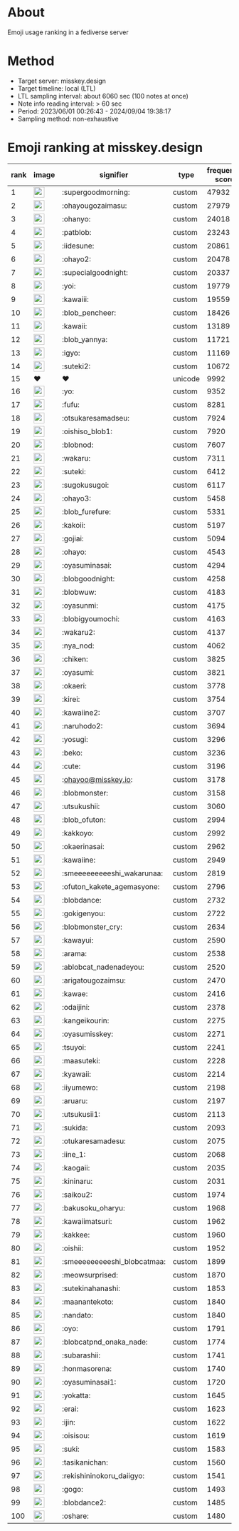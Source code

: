 # About
Emoji usage ranking in a fediverse server

# Method
- Target server: misskey.design
- Target timeline: local (LTL)
- LTL sampling interval: about 6060 sec (100 notes at once)
- Note info reading interval: > 60 sec
- Period: 2023/06/01 00:26:43 - 2024/09/04 19:38:17 
- Sampling method: non-exhaustive

# Emoji ranking at misskey.design

|rank|image|signifier|type|frequency score|
|----|----|----|----|----|
|1|<img height="24" src="https://misskey.design/emoji/supergoodmorning.webp">|:supergoodmorning:|custom|47932|
|2|<img height="24" src="https://misskey.design/emoji/ohayougozaimasu.webp">|:ohayougozaimasu:|custom|27979|
|3|<img height="24" src="https://misskey.design/emoji/ohanyo.webp">|:ohanyo:|custom|24018|
|4|<img height="24" src="https://misskey.design/emoji/patblob.webp">|:patblob:|custom|23243|
|5|<img height="24" src="https://misskey.design/emoji/iidesune.webp">|:iidesune:|custom|20861|
|6|<img height="24" src="https://misskey.design/emoji/ohayo2.webp">|:ohayo2:|custom|20478|
|7|<img height="24" src="https://misskey.design/emoji/supecialgoodnight.webp">|:supecialgoodnight:|custom|20337|
|8|<img height="24" src="https://misskey.design/emoji/yoi.webp">|:yoi:|custom|19779|
|9|<img height="24" src="https://misskey.design/emoji/kawaiii.webp">|:kawaiii:|custom|19559|
|10|<img height="24" src="https://misskey.design/emoji/blob_pencheer.webp">|:blob_pencheer:|custom|18426|
|11|<img height="24" src="https://misskey.design/emoji/kawaii.webp">|:kawaii:|custom|13189|
|12|<img height="24" src="https://misskey.design/emoji/blob_yannya.webp">|:blob_yannya:|custom|11721|
|13|<img height="24" src="https://misskey.design/emoji/igyo.webp">|:igyo:|custom|11169|
|14|<img height="24" src="https://misskey.design/emoji/suteki2.webp">|:suteki2:|custom|10672|
|15|❤|❤|unicode|9992|
|16|<img height="24" src="https://misskey.design/emoji/yo.webp">|:yo:|custom|9352|
|17|<img height="24" src="https://misskey.design/emoji/fufu.webp">|:fufu:|custom|8281|
|18|<img height="24" src="https://misskey.design/emoji/otsukaresamadseu.webp">|:otsukaresamadseu:|custom|7924|
|19|<img height="24" src="https://misskey.design/emoji/oishiso_blob1.webp">|:oishiso_blob1:|custom|7920|
|20|<img height="24" src="https://misskey.design/emoji/blobnod.webp">|:blobnod:|custom|7607|
|21|<img height="24" src="https://misskey.design/emoji/wakaru.webp">|:wakaru:|custom|7311|
|22|<img height="24" src="https://misskey.design/emoji/suteki.webp">|:suteki:|custom|6412|
|23|<img height="24" src="https://misskey.design/emoji/sugokusugoi.webp">|:sugokusugoi:|custom|6117|
|24|<img height="24" src="https://misskey.design/emoji/ohayo3.webp">|:ohayo3:|custom|5458|
|25|<img height="24" src="https://misskey.design/emoji/blob_furefure.webp">|:blob_furefure:|custom|5331|
|26|<img height="24" src="https://misskey.design/emoji/kakoii.webp">|:kakoii:|custom|5197|
|27|<img height="24" src="https://misskey.design/emoji/gojiai.webp">|:gojiai:|custom|5094|
|28|<img height="24" src="https://misskey.design/emoji/ohayo.webp">|:ohayo:|custom|4543|
|29|<img height="24" src="https://misskey.design/emoji/oyasuminasai.webp">|:oyasuminasai:|custom|4294|
|30|<img height="24" src="https://misskey.design/emoji/blobgoodnight.webp">|:blobgoodnight:|custom|4258|
|31|<img height="24" src="https://misskey.design/emoji/blobwuw.webp">|:blobwuw:|custom|4183|
|32|<img height="24" src="https://misskey.design/emoji/oyasunmi.webp">|:oyasunmi:|custom|4175|
|33|<img height="24" src="https://misskey.design/emoji/blobigyoumochi.webp">|:blobigyoumochi:|custom|4163|
|34|<img height="24" src="https://misskey.design/emoji/wakaru2.webp">|:wakaru2:|custom|4137|
|35|<img height="24" src="https://misskey.design/emoji/nya_nod.webp">|:nya_nod:|custom|4062|
|36|<img height="24" src="https://misskey.design/emoji/chiken.webp">|:chiken:|custom|3825|
|37|<img height="24" src="https://misskey.design/emoji/oyasumi.webp">|:oyasumi:|custom|3821|
|38|<img height="24" src="https://misskey.design/emoji/okaeri.webp">|:okaeri:|custom|3778|
|39|<img height="24" src="https://misskey.design/emoji/kirei.webp">|:kirei:|custom|3754|
|40|<img height="24" src="https://misskey.design/emoji/kawaiine2.webp">|:kawaiine2:|custom|3707|
|41|<img height="24" src="https://misskey.design/emoji/naruhodo2.webp">|:naruhodo2:|custom|3694|
|42|<img height="24" src="https://misskey.design/emoji/yosugi.webp">|:yosugi:|custom|3296|
|43|<img height="24" src="https://misskey.design/emoji/beko.webp">|:beko:|custom|3236|
|44|<img height="24" src="https://misskey.design/emoji/cute.webp">|:cute:|custom|3196|
|45|<img height="24" src="https://misskey.design/emoji/ohayoo.webp">|:ohayoo@misskey.io:|custom|3178|
|46|<img height="24" src="https://misskey.design/emoji/blobmonster.webp">|:blobmonster:|custom|3158|
|47|<img height="24" src="https://misskey.design/emoji/utsukushii.webp">|:utsukushii:|custom|3060|
|48|<img height="24" src="https://misskey.design/emoji/blob_ofuton.webp">|:blob_ofuton:|custom|2994|
|49|<img height="24" src="https://misskey.design/emoji/kakkoyo.webp">|:kakkoyo:|custom|2992|
|50|<img height="24" src="https://misskey.design/emoji/okaerinasai.webp">|:okaerinasai:|custom|2962|
|51|<img height="24" src="https://misskey.design/emoji/kawaiine.webp">|:kawaiine:|custom|2949|
|52|<img height="24" src="https://misskey.design/emoji/smeeeeeeeeeshi_wakarunaa.webp">|:smeeeeeeeeeshi_wakarunaa:|custom|2819|
|53|<img height="24" src="https://misskey.design/emoji/ofuton_kakete_agemasyone.webp">|:ofuton_kakete_agemasyone:|custom|2796|
|54|<img height="24" src="https://misskey.design/emoji/blobdance.webp">|:blobdance:|custom|2732|
|55|<img height="24" src="https://misskey.design/emoji/gokigenyou.webp">|:gokigenyou:|custom|2722|
|56|<img height="24" src="https://misskey.design/emoji/blobmonster_cry.webp">|:blobmonster_cry:|custom|2634|
|57|<img height="24" src="https://misskey.design/emoji/kawayui.webp">|:kawayui:|custom|2590|
|58|<img height="24" src="https://misskey.design/emoji/arama.webp">|:arama:|custom|2538|
|59|<img height="24" src="https://misskey.design/emoji/ablobcat_nadenadeyou.webp">|:ablobcat_nadenadeyou:|custom|2520|
|60|<img height="24" src="https://misskey.design/emoji/arigatougozaimsu.webp">|:arigatougozaimsu:|custom|2470|
|61|<img height="24" src="https://misskey.design/emoji/kawae.webp">|:kawae:|custom|2416|
|62|<img height="24" src="https://misskey.design/emoji/odaijini.webp">|:odaijini:|custom|2378|
|63|<img height="24" src="https://misskey.design/emoji/kangeikourin.webp">|:kangeikourin:|custom|2275|
|64|<img height="24" src="https://misskey.design/emoji/oyasumisskey.webp">|:oyasumisskey:|custom|2271|
|65|<img height="24" src="https://misskey.design/emoji/tsuyoi.webp">|:tsuyoi:|custom|2241|
|66|<img height="24" src="https://misskey.design/emoji/maasuteki.webp">|:maasuteki:|custom|2228|
|67|<img height="24" src="https://misskey.design/emoji/kyawaii.webp">|:kyawaii:|custom|2214|
|68|<img height="24" src="https://misskey.design/emoji/iiyumewo.webp">|:iiyumewo:|custom|2198|
|69|<img height="24" src="https://misskey.design/emoji/aruaru.webp">|:aruaru:|custom|2197|
|70|<img height="24" src="https://misskey.design/emoji/utsukusii1.webp">|:utsukusii1:|custom|2113|
|71|<img height="24" src="https://misskey.design/emoji/sukida.webp">|:sukida:|custom|2093|
|72|<img height="24" src="https://misskey.design/emoji/otukaresamadesu.webp">|:otukaresamadesu:|custom|2075|
|73|<img height="24" src="https://misskey.design/emoji/iine_1.webp">|:iine_1:|custom|2068|
|74|<img height="24" src="https://misskey.design/emoji/kaogaii.webp">|:kaogaii:|custom|2035|
|75|<img height="24" src="https://misskey.design/emoji/kininaru.webp">|:kininaru:|custom|2031|
|76|<img height="24" src="https://misskey.design/emoji/saikou2.webp">|:saikou2:|custom|1974|
|77|<img height="24" src="https://misskey.design/emoji/bakusoku_oharyu.webp">|:bakusoku_oharyu:|custom|1968|
|78|<img height="24" src="https://misskey.design/emoji/kawaiimatsuri.webp">|:kawaiimatsuri:|custom|1962|
|79|<img height="24" src="https://misskey.design/emoji/kakkee.webp">|:kakkee:|custom|1960|
|80|<img height="24" src="https://misskey.design/emoji/oishii.webp">|:oishii:|custom|1952|
|81|<img height="24" src="https://misskey.design/emoji/smeeeeeeeeeshi_blobcatmaa.webp">|:smeeeeeeeeeshi_blobcatmaa:|custom|1899|
|82|<img height="24" src="https://misskey.design/emoji/meowsurprised.webp">|:meowsurprised:|custom|1870|
|83|<img height="24" src="https://misskey.design/emoji/sutekinahanashi.webp">|:sutekinahanashi:|custom|1853|
|84|<img height="24" src="https://misskey.design/emoji/maanantekoto.webp">|:maanantekoto:|custom|1840|
|85|<img height="24" src="https://misskey.design/emoji/nandato.webp">|:nandato:|custom|1840|
|86|<img height="24" src="https://misskey.design/emoji/oyo.webp">|:oyo:|custom|1791|
|87|<img height="24" src="https://misskey.design/emoji/blobcatpnd_onaka_nade.webp">|:blobcatpnd_onaka_nade:|custom|1774|
|88|<img height="24" src="https://misskey.design/emoji/subarashii.webp">|:subarashii:|custom|1741|
|89|<img height="24" src="https://misskey.design/emoji/honmasorena.webp">|:honmasorena:|custom|1740|
|90|<img height="24" src="https://misskey.design/emoji/oyasuminasai1.webp">|:oyasuminasai1:|custom|1720|
|91|<img height="24" src="https://misskey.design/emoji/yokatta.webp">|:yokatta:|custom|1645|
|92|<img height="24" src="https://misskey.design/emoji/erai.webp">|:erai:|custom|1623|
|93|<img height="24" src="https://misskey.design/emoji/ijin.webp">|:ijin:|custom|1622|
|94|<img height="24" src="https://misskey.design/emoji/oisisou.webp">|:oisisou:|custom|1619|
|95|<img height="24" src="https://misskey.design/emoji/suki.webp">|:suki:|custom|1583|
|96|<img height="24" src="https://misskey.design/emoji/tasikanichan.webp">|:tasikanichan:|custom|1560|
|97|<img height="24" src="https://misskey.design/emoji/rekishininokoru_daiigyo.webp">|:rekishininokoru_daiigyo:|custom|1541|
|98|<img height="24" src="https://misskey.design/emoji/gogo.webp">|:gogo:|custom|1493|
|99|<img height="24" src="https://misskey.design/emoji/blobdance2.webp">|:blobdance2:|custom|1485|
|100|<img height="24" src="https://misskey.design/emoji/oshare.webp">|:oshare:|custom|1480|
